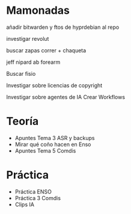 # Mamonadas
añadir bitwarden y ftos de hyprdebian al repo

investigar revolut

buscar zapas correr + chaqueta

jeff nipard ab forearm

Buscar fisio

Investigar sobre licencias de copyright

Investigar sobre agentes de IA
Crear Workflows

# Teoría
- Apuntes Tema 3 ASR y backups
- Mirar qué coño hacen en Enso
- Apuntes Tema 5 Comdis
# Práctica
- Práctica ENSO
- Práctica 3 Comdis
- Clips IA